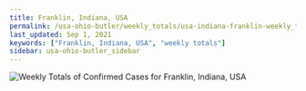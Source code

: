 ```yaml
---
title: Franklin, Indiana, USA
permalink: /usa-ohio-butler/weekly_totals/usa-indiana-franklin-weekly_totals.html
last_updated: Sep 1, 2021
keywords: ["Franklin, Indiana, USA", "weekly totals"]
sidebar: usa-ohio-butler_sidebar
---
```


![Weekly Totals of Confirmed Cases for Franklin, Indiana, USA](/covid_tracker/images/graphs/usa-indiana-franklin-weekly_totals_graph.png)
